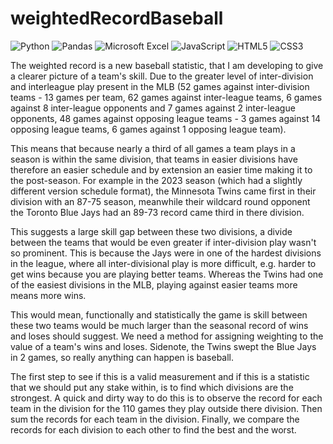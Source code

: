 # weightedRecordBaseball
<div>

![Python](https://img.shields.io/badge/python-3670A0?style=flat&logo=python&logoColor=white)
![Pandas](https://img.shields.io/badge/pandas-%23150458.svg?style=flat&logo=pandas&logoColor=white)
![Microsoft Excel](https://img.shields.io/badge/Microsoft_Excel-217346?style=flat&logo=microsoft-excel&logoColor=white)
![JavaScript](https://img.shields.io/badge/JAVASCRIPT-323330.svg?&style=flat&logo=javascript&logoColor=white)
![HTML5](https://img.shields.io/badge/HTML5-E34F26.svg?&style=flat&logo=html5&logoColor=white)
![CSS3](https://img.shields.io/badge/CSS3-%231572B6.svg?&style=flat&logo=css3&logoColor=white)
</div>


The weighted record is a new baseball statistic, that I am developing to give a clearer picture of a team's skill. Due to the greater level of inter-division and interleague play present in the MLB (52 games against inter-division teams - 13 games per team, 62 games against inter-league teams, 6 games against 8 inter-league opponents and 7 games against 2 inter-league opponents, 48 games against opposing league teams - 3 games against 14 opposing league teams, 6 games against 1 opposing league team).

This means that because nearly a third of all games a team plays in a season is within the same division, that teams in easier divisions have therefore an easier schedule and by extension an easier time making it to the post-season. For example in the 2023 season (which had a slightly different version schedule format), the Minnesota Twins came first in their division with an 87-75 season, meanwhile their wildcard round opponent the Toronto Blue Jays had an 89-73 record came third in there division.

This suggests a large skill gap between these two divisions, a divide between the teams that would be even greater if inter-division play wasn't so prominent. This is because the Jays were in one of the hardest divisions in the league, where all inter-divisional play is more difficult, e.g. harder to get wins because you are playing better teams. Whereas the Twins had one of the easiest divisions in the MLB, playing against easier teams more means more wins.

This would mean, functionally and statistically the game is skill between these two teams would be much larger than the seasonal record of wins and loses should suggest. We need a method for assigning weighting to the value of a team's wins and loses. Sidenote, the Twins swept the Blue Jays in 2 games, so really anything can happen is baseball.

The first step to see if this is a valid measurement and if this is a statistic that we should put any stake within, is to find which divisions are the strongest. A quick and dirty way to do this is to observe the record for each team in the division for the 110 games they play outside there division. Then sum the records for each team in the division. Finally, we compare the records for each division to each other to find the best and the worst.
